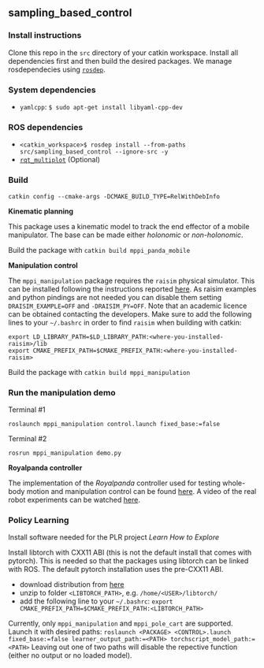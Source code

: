 ## sampling_based_control


### Install instructions
Clone this repo in the `src` directory of your catkin workspace. Install all dependencies first and then build the desired packages. We manage rosdependecies using [`rosdep`](http://wiki.ros.org/rosdep). 

### System dependencies
- `yamlcpp`: `$ sudo apt-get install libyaml-cpp-dev`

### ROS dependencies
- `<catkin_workspace>$ rosdep install --from-paths src/sampling_based_control --ignore-src -y`  
- [`rqt_multiplot`](https://github.com/anybotics/rqt_multiplot_plugin) (Optional)
    
### Build

`catkin config --cmake-args -DCMAKE_BUILD_TYPE=RelWithDebInfo`

__Kinematic planning__

This package uses a kinematic model to track the end effector of a mobile manipulator. The base can be made either _holonomic_ or _non-holonomic_.

Build the package with `catkin build mppi_panda_mobile`

__Manipulation control__

The `mppi_manipulation` package requires the `raisim` physical simulator. This can be installed following the instructions reported [here](https://raisim.com/sections/Installation.html). As raisim examples and python pindings are not needed you can disable them setting `DRAISIM_EXAMPLE=OFF` and  `-DRAISIM_PY=OFF`. Note that an academic licence can be obtained contacting the developers. Make sure to add the following lines to your `~/.bashrc` in order to find `raisim` when building with catkin:

```
export LD_LIBRARY_PATH=$LD_LIBRARY_PATH:<where-you-installed-raisim>/lib
export CMAKE_PREFIX_PATH=$CMAKE_PREFIX_PATH:<where-you-installed-raisim>
```

Build the package with `catkin build mppi_manipulation`

### Run the manipulation demo

Terminal #1

`roslaunch mppi_manipulation control.launch fixed_base:=false`

Terminal #2

`rosrun mppi_manipulation demo.py`

__Royalpanda controller__

The implementation of the _Royalpanda_ controller used for testing whole-body motion and manipulation control can be found [here](https://github.com/grizzi/mppi_royalpanda). A video of the real robot experiments can be watched [here](https://www.youtube.com/watch?v=4mTHYehNMCc&feature=youtu.be).

### Policy Learning

Install software needed for the PLR project *Learn How to Explore*

Install libtorch with CXX11 ABI (this is not the default install that comes with pytorch). This is needed so that the packages using libtorch can be linked with ROS. The default pytorch installation uses the pre-CXX11 ABI.
- download distribution from [here](https://download.pytorch.org/libtorch/cpu/libtorch-cxx11-abi-shared-with-deps-1.8.1%2Bcpu.zip)
- unzip to folder `<LIBTORCH_PATH>`, e.g. `/home/<USER>/libtorch/`
- add the following line to your `~/.bashrc`: `export CMAKE_PREFIX_PATH=$CMAKE_PREFIX_PATH:<LIBTORCH_PATH>`

Currently, only `mppi_manipulation` and `mppi_pole_cart` are supported. Launch it with desired paths:
`roslaunch <PACKAGE> <CONTROL>.launch fixed_base:=false learner_output_path:=<PATH> torchscript_model_path:=<PATH>`
Leaving out one of two paths will disable the repective function (either no output or no loaded model).